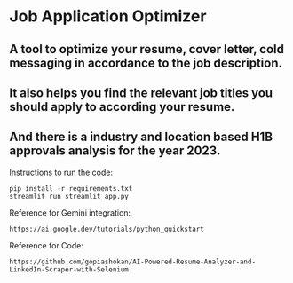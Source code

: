 # Job Application Optimizer
## A tool to optimize your resume, cover letter, cold messaging in accordance to the job description. 
## It also helps you find the relevant job titles you should apply to according your resume.
## And there is a industry and location based H1B approvals analysis for the year 2023.

Instructions to run the code:
```
pip install -r requirements.txt
streamlit run streamlit_app.py
```

Reference for Gemini integration:
```
https://ai.google.dev/tutorials/python_quickstart
```

Reference for Code:
```
https://github.com/gopiashokan/AI-Powered-Resume-Analyzer-and-LinkedIn-Scraper-with-Selenium
```
